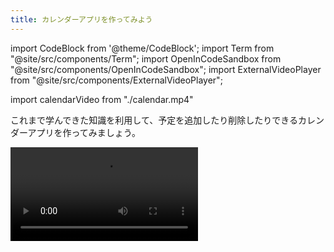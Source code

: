 ```yaml
---
title: カレンダーアプリを作ってみよう
---
```


import CodeBlock from '@theme/CodeBlock';
import Term from "@site/src/components/Term";
import OpenInCodeSandbox from "@site/src/components/OpenInCodeSandbox";
import ExternalVideoPlayer from "@site/src/components/ExternalVideoPlayer";

import calendarVideo from "./calendar.mp4"

これまで学んできた知識を利用して、予定を追加したり削除したりできるカレンダーアプリを作ってみましょう。

<video src={calendarVideo} controls />

## ヒント
### 今月のカレンダーを表示する

`table` タグを使用して今月のカレンダーを表示する部分を作っていきます。


最初に、日、月、火... の曜日を表示する見出し行を作ってみましょう。

- 行を作成します。

```javascript
const firstRow = //行を作成
```

- 見出しとなる要素を作成していき、それらに日、月、火... という文字列を与え、最初に作成した行に追加します。
    - 親要素に子要素を追加するには `appendChild` メソッドを使います。
    - 曜日の文字列を追加していくには、配列を用意しておくと便利でしょう。
- 最後に、作成した行を表に追加します。

```javascript
const days = [曜日の配列];

for (初期化; 条件式; 更新式) {
  // 見出しとなる要素を作成
  // 作成した要素に、曜日の文字列を追加
  // 最初に作成した行に要素を追加
}

// 作成した行を表に追加
```

次に、同じ要領で日付の部分も作成していきましょう。

- まずは表のマスを必要なだけ並べ、左上から順にマスに 1, 2, ... と番号を振って管理していきましょう。

- `getDay` メソッドの戻り値は、曜日に対応する数字です。日曜日〜土曜日は、それぞれ0〜6の数字に対応しています。

- このことを利用すると、月の最初の日の曜日さえ分かれば、あとは表のマスの番号から月の最初の日の曜日の番号を引けば、正しい場所に日付が表示されることがわかります。

    - `new Date(year, month, 1)` とすることで、今月の最初の日のDateオブジェクトを得られます。

- あとは月の最後の日付を利用して、日付が表示される範囲を調整しましょう。
    - `new Date(year, month+1, 0)` とすることで、今月の最後の日のDateオブジェクトを得られます。

```javascript
（編集中）

```

### カレンダーに予定を追加できるようにする
- （未着手）

### カレンダーから予定を削除できるようにする
- （未着手）

### スタイルを適用する
- （未着手）
















